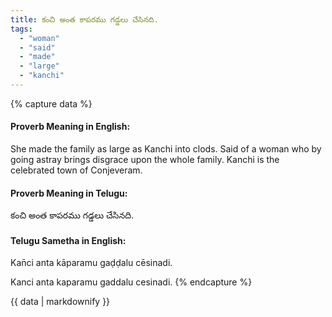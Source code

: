 ```yaml
---
title: కంచి అంత కాపరము గడ్డలు చేసినది.
tags:
  - "woman"
  - "said"
  - "made"
  - "large"
  - "kanchi"
---
```


{% capture data %}
#### Proverb Meaning in English:
She made the family as large as Kanchi into clods.
Said of a woman who by going astray brings disgrace upon the whole family.
Kanchi is the celebrated town of Conjeveram.

#### Proverb Meaning in Telugu:
కంచి అంత కాపరము గడ్డలు చేసినది.

#### Telugu Sametha in English:
Kan̄ci anta kāparamu gaḍḍalu cēsinadi.

Kanci anta kaparamu gaddalu cesinadi.
{% endcapture %}

{{ data | markdownify }}

